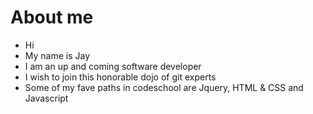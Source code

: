 About me
=========

* Hi
* My name is Jay
* I am an up and coming software developer
* I wish to join this honorable dojo of git experts
* Some of my fave paths in codeschool are Jquery, HTML & CSS and Javascript
